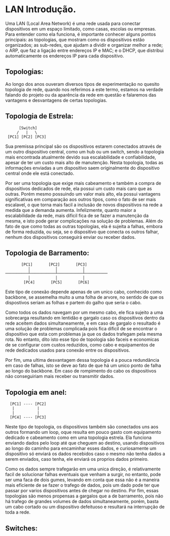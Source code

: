# LAN Introdução.

  Uma LAN (Local Area Network) é uma rede usada para conectar dispositivos em um espaço limitado, como casas, escolas ou empresas. Para entender como ela funciona, é importante conhecer alguns pontos principais: as topologias, que mostram como os dispositivos estão organizados; as sub-redes, que ajudam a dividir e organizar melhor a rede; o ARP, que faz a ligação entre endereços IP e MAC; e o DHCP, que distribui automaticamente os endereços IP para cada dispositivo.

## Topologias:

  Ao longo dos anos ouveram diversos tipos de experimentação no quesito topologia de rede, quando nos referimos a este termo, estamos na verdade falando do projeto ou da aparência da rede em questão
e falaremos das vantagens e desvantagens de certas topologias.

## Topologia de Estrela:

          [Switch]
         /   |   \
     [PC1] [PC2] [PC3]

  Sua premissa principal são os dispositivos estarem conectados através de um outro dispositivo central, como um hub ou um switch, sendo a topologia mais encontrada atualmente devido sua escalabilidade e
confiabilidade, apesar de ter um custo mais alto de manutenção. Nesta topologia, todas as informações enviadas a um dispositivo saem originalmente do dispositivo central onde ele está conectado.

  Por ser uma topologia que exige mais cabeamento e também a compra de dispositivos dedicados de rede, ela possui um custo mais caro que as outras. Porém mesmo possuindo um valor mais alto, ela possui vantagens
significativas em comparação aos outros tipos, como o fato de ser mais escalavel, o que torna mais facil a inclusão de novos dispositivos na rede a medida que a demanda aumenta.
  Infelizmente, quanto maior a escalabilidade da rede, mais dificil fica de se fazer a manutenção da mesma, e isto pode gerar complicações na solução de problemas. Além do fato de que como todas as outras topologias,
ela é sujeita a falhas, embora de forma reduzida, ou seja, se o dispositivo que conecta os outros falhar, nenhum dos dispositivos conseguirá enviar ou receber dados.

## Topologia de Barramento:

           [PC1]       [PC2]       [PC3]
              │           │           │
    ──────────┴───────────┴───────────┴──────────
              │           │           │
            [PC4]       [PC5]       [PC6]


  Este tipo de conexão depende apenas de um unico cabo, conhecido como backbone, se assemelha muito a uma folha de arvore, no sentido de que os dispostivos seriam as folhas e partem do galho que seria o cabo.

  Como todos os dados navegam por um mesmo cabo, ele fica sujeito a uma sobrecarga resultando em lentidão e gargalo caso os dispositivos dentro da rede aceitem dados simultaneamente, e em caso de gargalo
o resultado é uma solução de problemas complicada pois fica dificil de se encontrar o dispositivo que esta com problemas ja que os dados trafegam pela mesma rota.
  No entanto, dito isto esse tipo de topologia são faceis e economicas de se configurar com custos reduzidos, como cabo e equipamentos de rede dedicados usados para conexão entre os dispositivos.
  
  Por fim, uma ultima desvantagem dessa topologia é a pouca redundância em caso de falhas, isto se deve ao fato de que há um unico ponto de falha ao longo do backbone. Em caso de rompimento do cabo os dispositivos
não conseguiriam mais receber ou transmitir dados.

## Topologia em anel:

      [PC1] ---- [PC2]
       |          |
       |          |
      [PC4] ---- [PC3]
  
  Neste tipo de topologia, os dispositivos também são conectados uns aos outros formando um loop, oque resulta em pouco gasto com equipamento dedicado e cabeamento como em uma topologia estrela.
Ela funciona enviando dados pelo loop até que cheguem ao destino, usando dispositivos ao longo do caminho para encaminhar esses dados, e curiosamente um dispositivo só enviará os dados recebidos
caso o mesmo não tenha dados a serem enviados, caso tenha, ele enviará os proprios dados primeiro.

  Como os dados sempre trafegarão em uma unica direção, é relativamente facil de solucionar falhas eventuais que venham a surgir, no entanto, pode ser uma faca de dois gumes, levando em conta que
essa não é a maneira mais eficiente de se fazer o trafego de dados, pois um dado pode ter que passar por varios dispositivos antes de chegar no destino. Por fim, essas topologias são menos propensas
a gargalos que a de barramento, pois não há trafego de grandes volumes de dados simultaneamente, porém, basta um cabo cortado ou um dispositivo defeituoso e resultará na interrupção de toda a rede.


## Switches:



  









  
  
